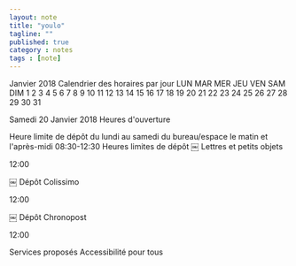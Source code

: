 ```yaml
---
layout: note
title: "youlo"
tagline: ""
published: true
category : notes
tags : [note]
---
```


Janvier 2018
Calendrier des horaires par jour
LUN
MAR
MER
JEU
VEN
SAM
DIM
1
2
3
4
5
6
7
8
9
10
11
12
13
14
15
16
17
18
19
20
21
22
23
24
25
26
27
28
29
30
31

Samedi 20 Janvier 2018
Heures d'ouverture

Heure limite de dépôt du lundi au samedi du bureau/espace le matin et l'après-midi
08:30-12:30
Heures limites de dépôt
￼
Lettres et
petits objets

12:00

￼
Dépôt
Colissimo

12:00

￼
Dépôt
Chronopost

12:00

Services proposés
Accessibilité pour tous

